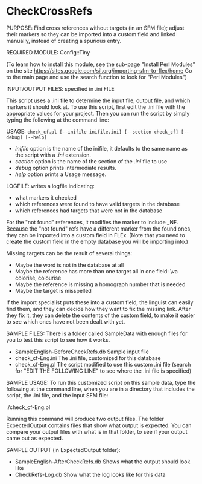 # CheckCrossRefs
PURPOSE: Find cross references without targets (in an SFM file); adjust their markers so they can be imported into a custom field and linked manually, instead of creating a spurious entry.

REQUIRED MODULE:  Config::Tiny

(To learn how to install this module, see the sub-page "Install Perl Modules" on the site https://sites.google.com/sil.org/importing-sfm-to-flex/home Go to the main page and use the search function to look for "Perl Modules")

INPUT/OUTPUT FILES: specified in .ini FILE

This script uses a .ini file to determine the input file, output file, and which markers it should look at.
To use this script, first edit the .ini file with the appropriate values for your project.
Then you can run the script by simply typing the following at the command line:

USAGE:  `check_cf.pl [--inifile inifile.ini] [--section check_cf] [--debug] [--help]`
 * *inifile* option is the name of the inifile, it defaults to the same name as the script with a *.ini* extension.
 * *section* option is the name of the section of the *.ini* file to use
 * *debug* option prints intermediate results.
 * *help* option prints a Usage message.

LOGFILE: writes a logfile indicating:
 * what markers it checked
 * which references were found to have valid targets in the database
 * which references had targets that were not in the database

For the "not found" references, it modifies the marker to include _NF.  Because the "not found"
refs have a different marker from the found ones, they can be imported into a custom field in FLEx.
(Note that you need to create the custom field in the empty database you will be importing into.)

Missing targets can be the result of several things:
 - Maybe the word is not in the database at all
 - Maybe the reference has more than one target all in one field:  \va colorise, colourise
 - Maybe the reference is missing a homograph number that is needed
 - Maybe the target is misspelled

If the import specialist puts these into a custom field, the linguist can easily find them, and they can decide how they want to fix the missing link.  After they fix it, they can delete the contents of the custom field, to make it easier to see which ones have not been dealt with yet.

SAMPLE FILES:
 There is a folder called SampleData with enough files for you to test this script to see
 how it works.

  * SampleEnglish-BeforeCheckRefs.db	Sample input file
  * check_cf-Eng.ini					The .ini file, customized for this database
  * check_cf-Eng.pl				The script modified to use this custom .ini file (search for "EDIT THE FOLLOWING LINE" to see where the .ini file is specified)

SAMPLE USAGE:
 To run this customized script on this sample data, type the following at the command line, when
 you are in a directory that includes the script, the .ini file, and the input SFM file:

   ./check_cf-Eng.pl

 Running this command will produce two output files.  The folder ExpectedOutput contains files that show what output is expected.  You can compare your output files with what is in that folder, to see if your output came out as expected.

SAMPLE OUTPUT (in ExpectedOutput folder):

  * SampleEnglish-AfterCheckRefs.db		Shows what the output should look like
  * CheckRefs-Log.db					Show what the log looks like for this data
